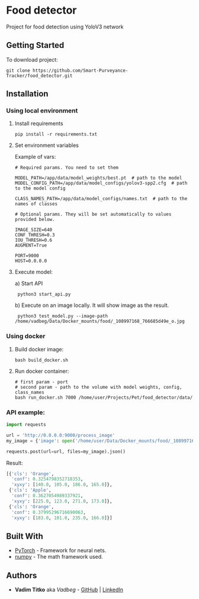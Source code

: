 # Food detector

Project for food detection using YoloV3 network

## Getting Started

To download project:
```
git clone https://github.com/Smart-Purveyance-Tracker/food_detector.git
```

## Installation

### Using local environment

1. Install requirements

    ```
    pip install -r requirements.txt
    ```

2. Set environment variables

    Example of vars:

    ```
    # Required params. You need to set them
   
    MODEL_PATH=/app/data/model_weights/best.pt  # path to the model
    MODEL_CONFIG_PATH=/app/data/model_configs/yolov3-spp2.cfg  # path to the model config
    
    CLASS_NAMES_PATH=/app/data/model_configs/names.txt  # path to the names of classes
    
    # Optional params. They will be set automatically to values provided below.
   
    IMAGE_SIZE=640
    CONF_THRESH=0.3
    IOU_THRESH=0.6
    AUGMENT=True
    
    PORT=9000
    HOST=0.0.0.0
    ```

3. Execute model:

    a) Start API
    
        python3 start_api.py

    b) Execute on an image locally. It will show image as the result.

        python3 test_model.py --image-path /home/vadbeg/Data/Docker_mounts/food/_108997168_766685d49e_o.jpg


### Using docker

1. Build docker image:

    ```
    bash build_docker.sh
    ```

2. Run docker container:

    ```
    # first param - port
    # second param - path to the volume with model weights, config, class_names
    bash run_docker.sh 7000 /home/user/Projects/Pet/food_detector/data/
    ```

### API example:

```python
import requests

url = 'http://0.0.0.0:9000/process_image'
my_image = {'image': open('/home/user/Data/Docker_mounts/food/_108997168_766685d49e_o.jpg', mode='rb')}

requests.post(url=url, files=my_image).json()
```

Result:

```python
[{'cls': 'Orange',
  'conf': 0.3254798352718353,
  'xyxy': [140.0, 105.0, 186.0, 165.0]},
 {'cls': 'Apple',
  'conf': 0.3627054989337921,
  'xyxy': [225.0, 123.0, 271.0, 173.0]},
 {'cls': 'Orange',
  'conf': 0.37995296716690063,
  'xyxy': [183.0, 101.0, 235.0, 166.0]}]
```


## Built With

* [PyTorch](https://flask.palletsprojects.com/en/1.1.x/) - Framework for neural nets.
* [numpy](https://flask.palletsprojects.com/en/1.1.x/) - The math framework used.

## Authors

* **Vadim Titko** aka *Vadbeg* - [GitHub](https://github.com/Vadbeg) 
| [LinkedIn](https://www.linkedin.com/in/vadtitko/)